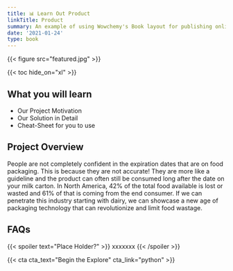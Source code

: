 ```yaml
---
title: 📊 Learn Out Product
linkTitle: Product
summary: An example of using Wowchemy's Book layout for publishing online courses.
date: '2021-01-24'
type: book
---
```


{{< figure src="featured.jpg" >}}

{{< toc hide_on="xl" >}}

## What you will learn

- Our Project Motivation
- Our Solution in Detail
- Cheat-Sheet for you to use

## Project Overview

People are not completely confident in the expiration dates that are on food packaging. This is because they are not accurate! They are more like a guideline and the product can often still be consumed long after the date on your milk carton. In North America, 42% of the total food available is lost or wasted and 61% of that is coming from the end consumer. If we can penetrate this industry starting with dairy, we can showcase a new age of packaging technology that can revolutionize and limit food wastage.



## FAQs

{{< spoiler text="Place Holder?" >}}
xxxxxxx
{{< /spoiler >}}

{{< cta cta_text="Begin the Explore" cta_link="python" >}}
